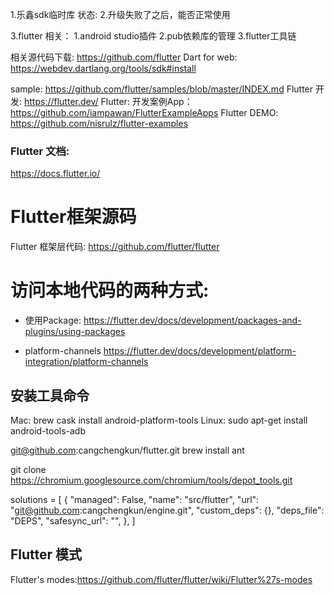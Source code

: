 1.乐鑫sdk临时库
  状态:
2.升级失败了之后，能否正常使用

3.flutter 相关：
  1.android studio插件
  2.pub依赖库的管理
  3.flutter工具链

相关源代码下载:
https://github.com/flutter
Dart for web:
https://webdev.dartlang.org/tools/sdk#install

sample:
https://github.com/flutter/samples/blob/master/INDEX.md
Flutter 开发:
https://flutter.dev/
Flutter: 开发案例App：
https://github.com/iampawan/FlutterExampleApps
Flutter DEMO:
https://github.com/nisrulz/flutter-examples

### Flutter 文档:
  https://docs.flutter.io/

# Flutter框架源码

Flutter 框架层代码:
https://github.com/flutter/flutter


# 访问本地代码的两种方式:

  * 使用Package:
    https://flutter.dev/docs/development/packages-and-plugins/using-packages

  * platform-channels
    https://flutter.dev/docs/development/platform-integration/platform-channels

## 安装工具命令

Mac: brew cask install android-platform-tools
Linux: sudo apt-get install android-tools-adb

git@github.com:cangchengkun/flutter.git
brew install ant

git clone https://chromium.googlesource.com/chromium/tools/depot_tools.git


solutions = [
  {
    "managed": False,
    "name": "src/flutter",
    "url": "git@github.com:cangchengkun/engine.git",
    "custom_deps": {},
    "deps_file": "DEPS",
    "safesync_url": "",
  },
]

## Flutter 模式
Flutter's modes:https://github.com/flutter/flutter/wiki/Flutter%27s-modes
